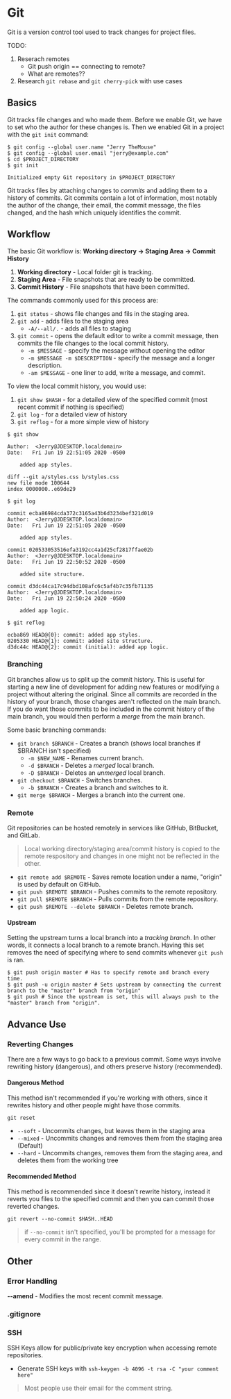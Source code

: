 # Git

Git is a version control tool used to track changes for project files.

TODO:

1. Reserach remotes
    * Git push origin == connecting to remote?
    * What are remotes??
2. Research `git rebase` and `git cherry-pick` with use cases

## Basics

Git tracks file changes and who made them. Before we enable Git, we have to set
who the author for these changes is. Then we enabled Git in a project with the
`git init` command:

```console
$ git config --global user.name "Jerry TheMouse"
$ git config --global user.email "jerry@example.com"
$ cd $PROJECT_DIRECTORY
$ git init

Initialized empty Git repository in $PROJECT_DIRECTORY
```

Git tracks files by attaching changes to _commits_ and adding them to a history
of commits. Git commits contain a lot of information, most notably the author
of the change, their email, the commit message, the files changed, and the hash
which uniquely identifies the commit.

## Workflow

The basic Git workflow is: **Working directory -> Staging Area -> Commit History**

1. **Working directory** - Local folder git is tracking.
1. **Staging Area** - File snapshots that are ready to be committed.
1. **Commit History** - File snapshots that have been committed.

The commands commonly used for this process are:

1. `git status` - shows file changes and fils in the staging area.
1. `git add` - adds files to the staging area
    * `-A/--all/.` - adds all files to staging
1. `git commit` - opens the default editor to write a commit message, then
commits the file changes to the local commit history.
    * `-m $MESSAGE` - specify the message without opening the editor
    * `-m $MESSAGE -m $DESCRIPTION` - specify the message and a longer description.
    * `-am $MESSAGE` - one liner to add, write a message, and commit.

To view the local commit history, you would use:

1. `git show $HASH` -  for a detailed view of the specified commit (most recent
commit if nothing is specified)
1. `git log` - for a detailed view of history
1. `git reflog` - for a more simple view of history

```console
$ git show

Author:  <Jerry@JDESKTOP.localdomain>
Date:   Fri Jun 19 22:51:05 2020 -0500

    added app styles.

diff --git a/styles.css b/styles.css
new file mode 100644
index 0000000..e69de29

$ git log

commit ecba86984cda372c3165a43b6d3234bef321d019
Author:  <Jerry@JDESKTOP.localdomain>
Date:   Fri Jun 19 22:51:05 2020 -0500

    added app styles.

commit 020533053516efa3192cc4a1d25cf2817ffae02b
Author:  <Jerry@JDESKTOP.localdomain>
Date:   Fri Jun 19 22:50:52 2020 -0500

    added site structure.

commit d3dc44ca17c94dbd108afc6c5af4b7c35fb71135
Author:  <Jerry@JDESKTOP.localdomain>
Date:   Fri Jun 19 22:50:24 2020 -0500

    added app logic.

$ git reflog

ecba869 HEAD@{0}: commit: added app styles.
0205330 HEAD@{1}: commit: added site structure.
d3dc44c HEAD@{2}: commit (initial): added app logic.
```

### Branching

Git branches allow us to split up the commit history. This is useful for starting
a new line of development for adding new features or modifying a project without
altering the original. Since all commits are recorded in the history of your
branch, those changes aren't reflected on the main branch. If you do want those
commits to be included in the commit history of the main branch, you would then
perform a _merge_ from the main branch.

Some basic branching commands:

* `git branch $BRANCH` - Creates a branch (shows local branches if $BRANCH isn't
specified)
  * `-m $NEW_NAME` - Renames current branch.
  * `-d $BRANCH` - Deletes a _merged_ local branch.
  * `-D $BRANCH` - Deletes an _unmerged_ local branch.
* `git checkout $BRANCH` - Switches branches.
  * `-b $BRANCH` - Creates a branch and switches to it.
* `git merge $BRANCH` - Merges a branch into the current one.

### Remote

Git repositories can be hosted remotely in services like GitHub, BitBucket, and
GitLab.

> Local working directory/staging area/commit history is copied to the remote
respository and changes in one might not be reflected in the other.

* `git remote add $REMOTE` - Saves remote location under a name, "origin" is used by default on GitHub.
* `git push $REMOTE $BRANCH` - Pushes commits to the remote repository.
* `git pull $REMOTE $BRANCH` - Pulls commits from the remote repository.
* `git push $REMOTE --delete $BRANCH` - Deletes remote branch.

#### Upstream

Setting the upstream turns a local branch into a _tracking branch_. In other words, it connects
a local branch to a remote branch. Having this set removes the need of specifying where to send
commits whenever `git push` is ran.

```console
$ git push origin master # Has to specify remote and branch every time.
$ git push -u origin master # Sets upstream by connecting the current branch to the "master" branch from "origin"
$ git push # Since the upstream is set, this will always push to the "master" branch from "origin".
```

## Advance Use

### Reverting Changes

There are a few ways to go back to a previous commit. Some ways involve rewriting
history (dangerous), and others preserve history (recommended).

#### Dangerous Method

This method isn't recommended if you're working with others, since it rewrites history
and other people might have those commits.

`git reset`

* `--soft` - Uncommits changes, but leaves them in the staging area
* `--mixed` - Uncommits changes and removes them from the staging area (Default)
* `--hard` - Uncommits changes, removes them from the staging area, and deletes them from the working tree

#### Recommended Method

This method is recommended since it doesn't rewrite history, instead it reverts you files to the specified
commit and then you can commit those reverted changes.

`git revert --no-commit $HASH..HEAD`

> if `--no-commit` isn't specified, you'll be prompted for a message for every commit in the range.

## Other

### Error Handling

**--amend** - Modifies the most recent commit message.

### .gitignore

### SSH

SSH Keys allow for public/private key encryption when accessing remote repositories.

* Generate SSH keys with `ssh-keygen -b 4096 -t rsa -C "your comment here"`

> Most people use their email for the comment string.
